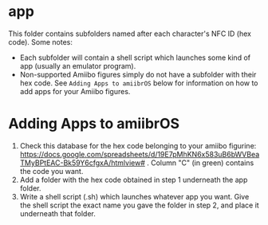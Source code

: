 # app
This folder contains subfolders named after each character's NFC ID (hex code).
Some notes:
* Each subfolder will contain a shell script which launches some kind of app
(usually an emulator program).
* Non-supported Amiibo figures simply do not have a subfolder with their
hex code. See `Adding Apps to amiibrOS` below for information on how to add
apps for your Amiibo figures.

# Adding Apps to amiibrOS
1. Check this database for the hex code belonging to your amiibo figurine: https://docs.google.com/spreadsheets/d/19E7pMhKN6x583uB6bWVBeaTMyBPtEAC-Bk59Y6cfgxA/htmlview# . Column "C" (in green) contains the code you want.
2. Add a folder with the hex code obtained in step 1 underneath the app folder.
3. Write a shell script (.sh) which launches whatever app you want. Give the shell script the exact name you gave the folder in step 2, and place it underneath that folder.